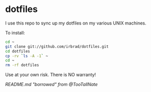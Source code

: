 dotfiles
========

I use this repo to sync up my dotfiles on my various UNIX machines.

To install:

``` bash
cd ~
git clone git://github.com/irbrad/dotfiles.git
cd dotfiles
cp -rv `ls -A -1` ~
cd ~
rm -rf dotfiles
```

Use at your own risk. There is NO warranty!

*README.md "borrowed" from @TooTallNate*

